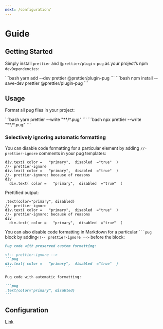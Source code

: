 ```yaml
---
next: /configuration/
---
```


# Guide

## Getting Started

Simply install `prettier` and `@prettier/plugin-pug` as your project’s npm `devDependencies`:

<code-group>
<code-block title="YARN" active>
```bash
yarn add --dev prettier @prettier/plugin-pug
```
</code-block>

<code-block title="NPM">
```bash
npm install --save-dev prettier @prettier/plugin-pug
```
</code-block>
</code-group>

## Usage

Format all pug files in your project:

<code-group>
<code-block title="YARN" active>
```bash
yarn prettier --write "**/*.pug"
```
</code-block>

<code-block title="NPM">
```bash
npx prettier --write "**/*.pug"
```
</code-block>
</code-group>

### Selectively ignoring automatic formatting

You can disable code formatting for a particular element by adding `//- prettier-ignore` comments in your pug templates:

```pug
div.text( color =   "primary",  disabled  ="true"  )
//- prettier-ignore
div.text( color =   "primary",  disabled  ="true"  )
//- prettier-ignore: because of reasons
div
  div.text( color =   "primary",  disabled  ="true"  )
```

Prettified output:

```pug
.text(color="primary", disabled)
//- prettier-ignore
div.text( color =   "primary",  disabled  ="true"  )
//- prettier-ignore: because of reasons
div
  div.text( color =   "primary",  disabled  ="true"  )
```

You can also disable code formatting in Markdown for a particular ` ```pug ` block by adding`<!-- prettier-ignore -->` before the block:

````markdown
Pug code with preserved custom formatting:

<!-- prettier-ignore -->
```pug
div.text( color =   "primary",  disabled  ="true"  )
```

Pug code with automatic formatting:

```pug
.text(color="primary", disabled)
```
````

## Configuration

[Link](../configuration/README.md)
